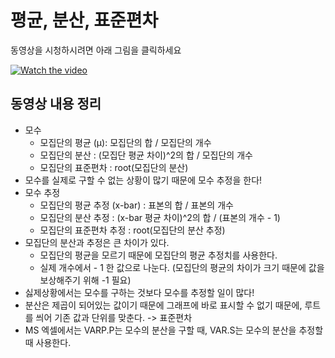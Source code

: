 # 평균, 분산, 표준편차

동영상을 시청하시려면 아래 그림을 클릭하세요

[![Watch the video](https://img.youtube.com/vi/SzZ6GpcfoQY/hqdefault.jpg)](https://youtu.be/SzZ6GpcfoQY)

## 동영상 내용 정리

- 모수
  - 모집단의 평균 (μ): 모집단의 합 / 모집단의 개수
  - 모집단의 분산 : (모집단 평균 차이)^2의 합 / 모집단의 개수
  - 모집단의 표준편차 : root(모집단의 분산)
- 모수를 실제로 구할 수 없는 상황이 많기 때문에 모수 추정을 한다!
- 모수 추정
  - 모집단의 평균 추정 (x-bar) : 표본의 합 / 표본의 개수
  - 모집단의 분산 추정 : (x-bar 평균 차이)^2의 합 / (표본의 개수 - 1)
  - 모집단의 표준편차 추정 : root(모집단의 분산 추정)
- 모집단의 분산과 추정은 큰 차이가 있다.
  - 모집단의 평균을 모르기 때문에 모집단의 평균 추정치를 사용한다.
  - 실제 개수에서 - 1 한 값으로 나눈다. (모집단의 평균의 차이가 크기 때문에 값을 보상해주기 위해 -1 필요)
- 싫제상황에서는 모수를 구하는 것보다 모수를 추정할 일이 많다!
- 분산은 제곱이 되어있는 값이기 때문에 그래프에 바로 표시할 수 없기 때문에, 루트를 씌어 기존 값과 단위를 맞춘다. -> 표준편차
- MS 엑셀에서는 VARP.P는 모수의 분산을 구할 때, VAR.S는 모수의 분산을 추정할 때 사용한다.